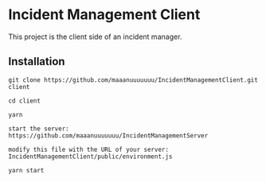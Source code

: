 # Incident Management Client

This project is the client side of an incident manager.

## Installation

 `git clone https://github.com/maaanuuuuuuu/IncidentManagementClient.git client`
 
 `cd client`
 
 `yarn`
 
 `start the server: https://github.com/maaanuuuuuuu/IncidentManagementServer`
 
 `modify this file with the URL of your server: IncidentManagementClient/public/environment.js `
 
 `yarn start`
 


